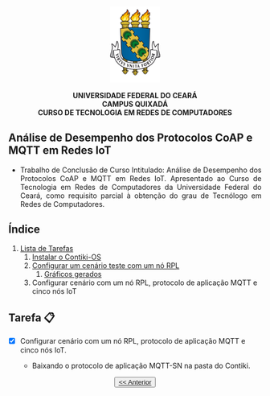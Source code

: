 <div align="center">
<img width="20%" height="50%" alt="Universidade Federal do Ceará - UFC, Campus Quixadá" src="../../img/logo-ufc.png">
<p><strong>UNIVERSIDADE FEDERAL DO CEARÁ <br> CAMPUS QUIXADÁ <br> CURSO DE TECNOLOGIA EM REDES DE COMPUTADORES</strong></p>
</div>

## Análise de Desempenho dos Protocolos CoAP e MQTT em Redes IoT

- <div style="text-align: justify"> Trabalho de Conclusão de Curso Intitulado: Análise de Desempenho dos Protocolos CoAP e MQTT em Redes IoT. Apresentado ao Curso de Tecnologia em Redes de Computadores da Universidade Federal  do  Ceará,  como  requisito  parcial  à obtenção do grau de Tecnólogo em Redes de Computadores. 
</div>

## Índice

1. [Lista de Tarefas](../../README.md)
   1. [Instalar o Contiki-OS](../1_instalar_contiki/README.md)
   2. [Configurar um cenário teste com um nó RPL](../2_configurar_cenario_com_um_no_rpl/README.md)
      1. [Gráficos gerados](../2_configurar_cenario_com_um_no_rpl//1_graficos_gerados/README.md)
   3. Configurar cenário com um nó RPL, protocolo de aplicação MQTT e cinco nós IoT
   
<a name="listaTarefas"></a>
## Tarefa :clipboard:

- [x] Configurar cenário com um nó RPL, protocolo de aplicação MQTT e cinco nós IoT.

  * Baixando o protocolo de aplicação MQTT-SN na pasta do Contiki.
     

<div align="center"><button><a href="../2_configurar_cenario_com_um_no_rpl/1_graficos_gerados/README.md"><< Anterior</a></button></div>